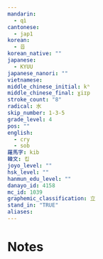 ```yaml
---
mandarin:
  - qì
cantonese:
  - jap1
korean:
  - 읍
korean_native: ""
japanese:
  - KYUU
japanese_nanori: ""
vietnamese:
middle_chinese_initial: kʰ
middle_chinese_final: ɣiɪp
stroke_count: "8"
radical: 水
skip_number: 1-3-5
grade_level: 4
pos: ""
english:
  - cry
  - sob
羅馬字: kib
韓文: 킵
joyo_level: ""
hsk_level: ""
hanmun_edu_level: ""
danayo_id: 4158
mc_id: 1039
graphemic_classification: 立
stand_in: "TRUE"
aliases:
---
```


# Notes
